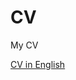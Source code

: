 CV
==

My CV

[CV in English](https://github.com/mincongzhang/CV/blob/master/English_ver/CV_mincongzhang.pdf?raw=true/)

